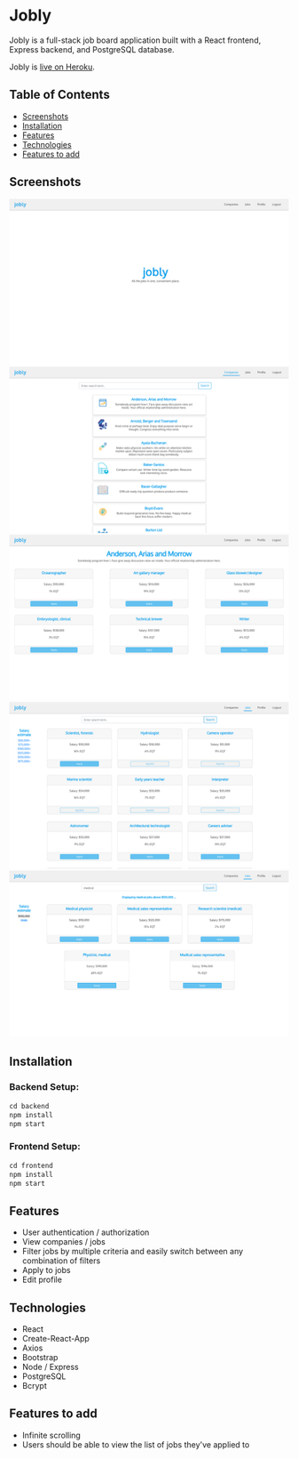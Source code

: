 # Jobly

Jobly is a full-stack job board application built with a React frontend, Express backend, and PostgreSQL database.

Jobly is [live on Heroku](https://jobly-jy-frontend.herokuapp.com/).


## Table of Contents
- [Screenshots](#screenshots)
- [Installation](#installation)
- [Features](#features)
- [Technologies](#technologies)
- [Features to add](#features-to-add)

## Screenshots

![Alt text](/frontend/public/images/jobly-home.png?raw=true "Home")
![Alt text](/frontend/public/images/jobly-companies.png?raw=true "Companies")
![Alt text](/frontend/public/images/jobly-company.png?raw=true "Single company and its' jobs")
![Alt text](/frontend/public/images/jobly-jobs.png?raw=true "Jobs")
![Alt text](/frontend/public/images/jobly-jobs-filtered.png?raw=true "Jobs filtered by salary and text simultaneously")

## Installation
### Backend Setup:  

```shell
cd backend
npm install
npm start
```

### Frontend Setup:

```shell
cd frontend
npm install
npm start
```

## Features

- User authentication / authorization
- View companies / jobs
- Filter jobs by multiple criteria and easily switch between any combination of filters
- Apply to jobs
- Edit profile

## Technologies

- React
- Create-React-App
- Axios
- Bootstrap
- Node / Express 
- PostgreSQL
- Bcrypt

## Features to add

- Infinite scrolling
- Users should be able to view the list of jobs they've applied to
